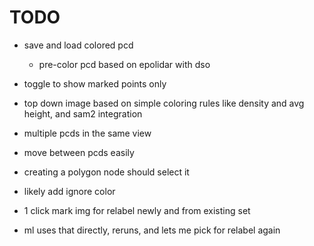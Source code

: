 # TODO

- save and load colored pcd
  - pre-color pcd based on epolidar with dso
- toggle to show marked points only
- top down image based on simple coloring rules like density and avg height, and sam2 integration
- multiple pcds in the same view
- move between pcds easily
- creating a polygon node should select it
- likely add ignore color

- 1 click mark img for relabel newly and from existing set
- ml uses that directly, reruns, and lets me pick for relabel again
